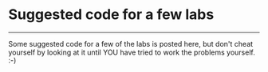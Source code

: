 # Suggested code for a few labs

___

Some suggested code for a few of the labs is posted here, but don't cheat yourself by looking at it until YOU have tried to work the problems yourself. :-)